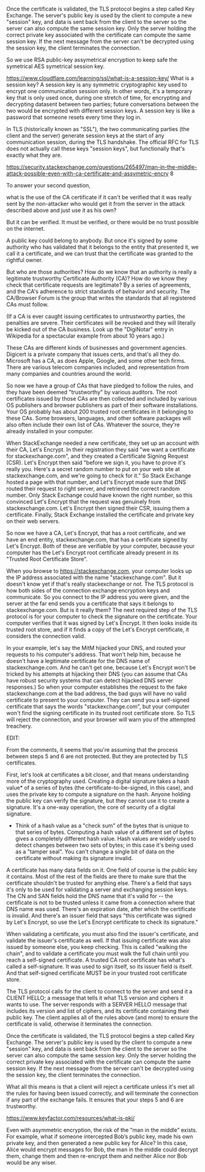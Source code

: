 Once the certificate is validated, the TLS protocol begins a step called Key Exchange. The server's public key is used by the client to compute a new "session" key, and data is sent back from the client to the server so the server can also compute the same session key. Only the server holding the correct private key associated with the certificate can compute the same session key. If the next message from the server can't be decrypted using the session key, the client terminates the connection.

So we use RSA public-key assymetrical encryption to keep safe the symetrical AES symetrical session key.

https://www.cloudflare.com/learning/ssl/what-is-a-session-key/
What is a session key?
A session key is any symmetric cryptographic key used to encrypt one communication session only. In other words, it's a temporary key that is only used once, during one stretch of time, for encrypting and decrypting datasent between two parties; future conversations between the two would be encrypted with different session keys. A session key is like a password that someone resets every time they log in.

In TLS (historically known as "SSL"), the two communicating parties (the client and the server) generate session keys at the start of any communication session, during the TLS handshake. The official RFC for TLS does not actually call these keys "session keys", but functionally that's exactly what they are.


https://security.stackexchange.com/questions/265497/man-in-the-middle-attack-possible-even-with-ca-certificate-and-assymetric-encry
8


To answer your second question,

what is the use of the CA certificate if it can't be verified that it was really sent by the non-attacker who would get it from the server in the attack described above and just use it as his own?

But it can be verified. It must be verified, or there would be no trust possible on the internet.

A public key could belong to anybody. But once it's signed by some authority who has validated that it belongs to the entity that presented it, we call it a certificate, and we can trust that the certificate was granted to the rightful owner.

But who are those authorities? How do we know that an authority is really a legitimate trustworthy Certificate Authority (CA)? How do we know they check that certificate requests are legitimate? By a series of agreements, and the CA's adherence to strict standards of behavior and security. The CA/Browser Forum is the group that writes the standards that all registered CAs must follow.

(If a CA is ever caught issuing certificates to untrustworthy parties, the penalties are severe. Their certificates will be revoked and they will literally be kicked out of the CA business. Look up the "DigiNotar" entry in Wikipedia for a spectacular example from about 10 years ago.)

These CAs are different kinds of businesses and government agencies. Digicert is a private company that issues certs, and that's all they do. Microsoft has a CA, as does Apple, Google, and some other tech firms. There are various telecom companies included, and representation from many companies and countries around the world.

So now we have a group of CAs that have pledged to follow the rules, and they have been deemed "trustworthy" by various auditors. The root certificates issued by those CAs are then collected and included by various OS publishers and browser publishers as part of their software installations. Your OS probably has about 200 trusted root certificates in it belonging to these CAs. Some browsers, languages, and other software packages will also often include their own list of CAs. Whatever the source, they're already installed in your computer.

When StackExchange needed a new certificate, they set up an account with their CA, Let's Encrypt. In their registration they said "we want a certificate for stackexchange.com", and they created a Certificate Signing Request (CSR). Let's Encrypt then said "before we sign it, you have to prove it's really you. Here's a secret random number to put on your web site at stackexchange.com, and we're going to check for it." So Stack Exchange hosted a page with that number, and Let's Encrypt made sure that DNS routed their request to right server, and retrieved the correct random number. Only Stack Exchange could have known the right number, so this convinced Let's Encrypt that the request was genuinely from stackexchange.com. Let's Encrypt then signed their CSR, issuing them a certificate. Finally, Stack Exchange installed the certificate and private key on their web servers.

So now we have a CA, Let's Encrypt, that has a root certificate, and we have an end entity, stackexchange.com, that has a certificate signed by Let's Encrypt. Both of these are verifiable by your computer, because your computer has the Let's Encrypt root certificate already present in its "Trusted Root Certificate Store".

When you browse to https://stackexchange.com, your computer looks up the IP address associated with the name "stackexchange.com". But it doesn't know yet if that's really stackexchange or not. The TLS protocol is how both sides of the connection exchange encryption keys and communicate. So you connect to the IP address you were given, and the server at the far end sends you a certificate that says it belongs to stackexchange.com. But is it really them? The next required step of the TLS protocol is for your computer to check the signature on the certificate. Your computer verifies that it was signed by Let's Encrypt. It then looks inside its trusted root store, and if it finds a copy of the Let's Encrypt certificate, it considers the connection valid.

In your example, let's say the MitM hijacked your DNS, and routed your requests to his computer's address. That won't help him, because he doesn't have a legitimate certificate for the DNS name of stackexchange.com. And he can't get one, because Let's Encrypt won't be tricked by his attempts at hijacking their DNS (you can assume that CAs have robust security systems that can detect hijacked DNS server responses.) So when your computer establishes the request to the fake stackexchange.com at the bad address, the bad guys will have no valid certificate to present to your computer. They can send you a self-signed certificate that says the words "stackexchange.com", but your computer won't find the signing certificate in its trusted root certificate store. So TLS will reject the connection, and your browser will warn you of the attempted treachery.

EDIT:

From the comments, it seems that you're assuming that the process between steps 5 and 6 are not protected. But they are protected by TLS certificates.

First, let's look at certificates a bit closer, and that means understanding more of the cryptography used. Creating a digital signature takes a hash value* of a series of bytes (the certificate-to-be-signed, in this case), and uses the private key to compute a signature on the hash. Anyone holding the public key can verify the signature, but they cannot use it to create a signature. It's a one-way operation, the core of security of a digital signature.

* Think of a hash value as a "check sum" of the bytes that is unique to that series of bytes. Computing a hash value of a different set of bytes gives a completely different hash value. Hash values are widely used to detect changes between two sets of bytes; in this case it's being used as a "tamper seal". You can't change a single bit of data on the certificate without making its signature invalid.

A certificate has many data fields on it. One field of course is the public key it contains. Most of the rest of the fields are there to make sure that the certificate shouldn't be trusted for anything else. There's a field that says it's only to be used for validating a server and exchanging session keys. The CN and SAN fields hold the DNS name that it's valid for -- the certificate is not to be trusted unless it came from a connection where that DNS name was used. There's an expiration date, after which the certificate is invalid. And there's an issuer field that says "this certificate was signed by Let's Encrypt, so use the Let's Encrypt certificate to check its signature."

When validating a certificate, you must also find the issuer's certificate, and validate the issuer's certificate as well. If that issuing certificate was also issued by someone else, you keep checking. This is called "walking the chain", and to validate a certificate you must walk the full chain until you reach a self-signed certificate. A trusted CA root certificate has what's called a self-signature. It was used to sign itself, so its issuer field is itself. And that self-signed certificate MUST be in your trusted root certificate store.

The TLS protocol calls for the client to connect to the server and send it a CLIENT HELLO; a message that tells it what TLS version and ciphers it wants to use. The server responds with a SERVER HELLO message that includes its version and list of ciphers, and its certificate containing their public key. The client applies all of the rules above (and more) to ensure the certificate is valid, otherwise it terminates the connection.

Once the certificate is validated, the TLS protocol begins a step called Key Exchange. The server's public key is used by the client to compute a new "session" key, and data is sent back from the client to the server so the server can also compute the same session key. Only the server holding the correct private key associated with the certificate can compute the same session key. If the next message from the server can't be decrypted using the session key, the client terminates the connection.

What all this means is that a client will reject a certificate unless it's met all the rules for having been issued correctly, and will terminate the connection if any part of the exchange fails. It ensures that your steps 5 and 6 are trustworthy.

https://www.keyfactor.com/resources/what-is-pki/

Even with asymmetric encryption, the risk of the “man in the middle” exists. For example, what if someone intercepted Bob’s public key, made his own private key, and then generated a new public key for Alice? In this case, Alice would encrypt messages for Bob, the man in the middle could decrypt them, change them and then re-encrypt them and neither Alice nor Bob would be any wiser. 

